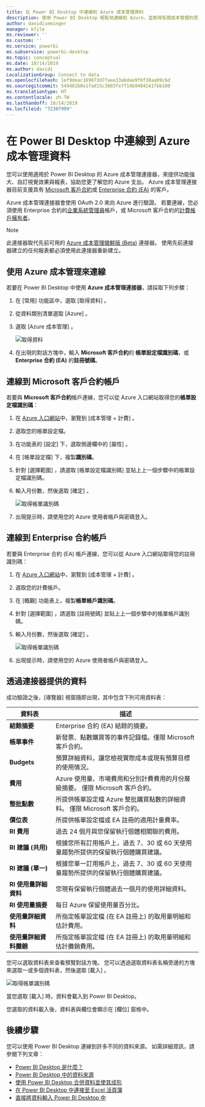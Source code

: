 ```yaml
---
title: 在 Power BI Desktop 中連線到 Azure 成本管理資料
description: 使用 Power BI Desktop 輕鬆地連線到 Azure，並取得有關成本管理的見解
author: davidiseminger
manager: kfile
ms.reviewer: ''
ms.custom: ''
ms.service: powerbi
ms.subservice: powerbi-desktop
ms.topic: conceptual
ms.date: 10/14/2019
ms.author: davidi
LocalizationGroup: Connect to data
ms.openlocfilehash: 1ef9deac169873d7faee33abdae9f8f38aa09c6d
ms.sourcegitcommit: 549401b0e1fad15c3603fe7f14b9494141fbb100
ms.translationtype: HT
ms.contentlocale: zh-TW
ms.lasthandoff: 10/14/2019
ms.locfileid: "72307999"
---
```

# <a name="connect-to-azure-cost-management-data-in-power-bi-desktop"></a>在 Power BI Desktop 中連線到 Azure 成本管理資料

您可以使用適用於 Power BI Desktop 的 Azure 成本管理連接器，來提供功能強大、自訂視覺效果與報表，協助您更了解您的 Azure 支出。 Azure 成本管理連接器目前支援具有 [Microsoft 客戶合約](https://azure.microsoft.com/pricing/purchase-options/microsoft-customer-agreement/)或 [Enterprise 合約 (EA)](https://azure.microsoft.com/pricing/enterprise-agreement/) 的客戶。  

Azure 成本管理連接器會使用 OAuth 2.0 來向 Azure 進行驗證。 若要連線，您必須使用 Enterprise 合約的[企業系統管理員](https://docs.microsoft.com/azure/billing/billing-understand-ea-roles)帳戶，或 Microsoft 客戶合約的[計費帳戶擁有者](https://docs.microsoft.com/azure/billing/billing-understand-mca-roles)。 

> [!NOTE]
> 此連接器取代先前可用的 [Azure 成本管理搶鮮版 (Beta)](desktop-connect-azure-consumption-insights.md) 連接器。 使用先前連接器建立的任何報表都必須使用此連接器重新建立。

## <a name="connect-using-azure-cost-management"></a>使用 Azure 成本管理來連線

若要在 Power BI Desktop 中使用 **Azure 成本管理連接器**，請採取下列步驟：

1.  在 [常用]  功能區中，選取 [取得資料]  。
2.  從資料類別清單選取 [Azure]  。
3.  選取 [Azure 成本管理]  。

    ![取得資料](media/desktop-connect-azure-cost-management/azure-cost-management-00b.png)

4. 在出現的對話方塊中，輸入 **Microsoft 客戶合約**的 **帳單設定檔識別碼**，或 **Enterprise 合約 (EA)** 的**註冊號碼**。 


## <a name="connect-to-a-microsoft-customer-agreement-account"></a>連線到 Microsoft 客戶合約帳戶 

若要與 **Microsoft 客戶合約**帳戶連線，您可以從 Azure 入口網站取得您的**帳單設定檔識別碼**：

1.  在 [Azure 入口網站](https://portal.azure.com/)中，瀏覽到 [成本管理 + 計費]  。
2.  選取您的帳單設定檔。 
3.  在功能表的 [設定]   下，選取側邊欄中的 [屬性]  。
4.  在 [帳單設定檔]  下，複製**識別碼**。 
5.  針對 [選擇範圍]  ，請選取 [帳單設定檔識別碼]  並貼上上一個步驟中的帳單設定檔識別碼。 
6.  輸入月份數，然後選取 [確定]  。

    ![取得帳單識別碼](media/desktop-connect-azure-cost-management/azure-cost-management-01a.png)

7.  出現提示時，請使用您的 Azure 使用者帳戶與密碼登入。 


## <a name="connect-to-an-enterprise-agreement-account"></a>連線到 Enterprise 合約帳戶

若要與 Enterprise 合約 (EA) 帳戶連線，您可以從 Azure 入口網站取得您的註冊識別碼：

1.  在 [Azure 入口網站](https://portal.azure.com/)中，瀏覽到 [成本管理 + 計費]  。
2.  選取您的計費帳戶。
3.  在 [概觀]  功能表上，複製**帳單帳戶識別碼**。
4.  針對 [選擇範圍]  ，請選取 [註冊號碼]  並貼上上一個步驟中的帳單帳戶識別碼。 
5.  輸入月份數，然後選取 [確定]  。

    ![取得帳單識別碼](media/desktop-connect-azure-cost-management/azure-cost-management-01b.png)

6.  出現提示時，請使用您的 Azure 使用者帳戶與密碼登入。 

## <a name="data-available-through-the-connector"></a>透過連接器提供的資料

成功驗證之後，[導覽器]  視窗隨即出現，其中包含下列可用資料表：



| **資料表** | **描述** |
| --- | --- |
| **結餘摘要** | Enterprise 合約 (EA) 結餘的摘要。 |
| **帳單事件** | 新發票、點數購買等的事件記錄檔。僅限 Microsoft 客戶合約。 |
| **Budgets** | 預算詳細資料，讓您檢視實際成本或現有預算目標的使用情況。 |
| **費用** | Azure 使用量、市場費用和分別計費費用的月份層級摘要。 僅限 Microsoft 客戶合約。 |
| **整批點數** | 所提供帳單設定檔 Azure 整批購買點數的詳細資料。 僅限 Microsoft 客戶合約。 |
| **價位表** | 所提供帳單設定檔或 EA 註冊的適用計量費率。 |
| **RI 費用** | 過去 24 個月與您保留執行個體相關聯的費用。 |
| **RI 建議 (共用)** | 根據您所有訂用帳戶上，過去 7、30 或 60 天使用量趨勢所提供的保留執行個體購買建議。 |
| **RI 建議 (單一)** | 根據您單一訂用帳戶上，過去 7、30 或 60 天使用量趨勢所提供的保留執行個體購買建議。 |
| **RI 使用量詳細資料** | 您現有保留執行個體過去一個月的使用詳細資料。 |
| **RI 使用量摘要** | 每日 Azure 保留使用量百分比。 |
| **使用量詳細資料** | 所指定帳單設定檔 (在 EA 註冊上) 的取用量明細和估計費用。 |
| **使用量詳細資料攤銷** | 所指定帳單設定檔 (在 EA 註冊上) 的取用量明細和估計攤銷費用。 |

您可以選取資料表來查看預覽對話方塊。 您可以透過選取資料表名稱旁邊的方塊來選取一或多個資料表，然後選取 [載入]  。

![取得帳單識別碼](media/desktop-connect-azure-cost-management/azure-cost-management-01c.png)

當您選取 [載入]  時，資料會載入到 Power BI Desktop。 

您選取的資料載入後，資料表與欄位會顯示在 [欄位]  窗格中。


## <a name="next-steps"></a>後續步驟

您可以使用 Power BI Desktop 連線到許多不同的資料來源。 如需詳細資訊，請參閱下列文章：

* [Power BI Desktop 是什麼？](desktop-what-is-desktop.md)
* [Power BI Desktop 中的資料來源](desktop-data-sources.md)
* [使用 Power BI Desktop 合併資料並使其成形](desktop-shape-and-combine-data.md)
* [在 Power BI Desktop 中連接至 Excel 活頁簿](desktop-connect-excel.md)   
* [直接將資料輸入 Power BI Desktop 中](desktop-enter-data-directly-into-desktop.md)   
